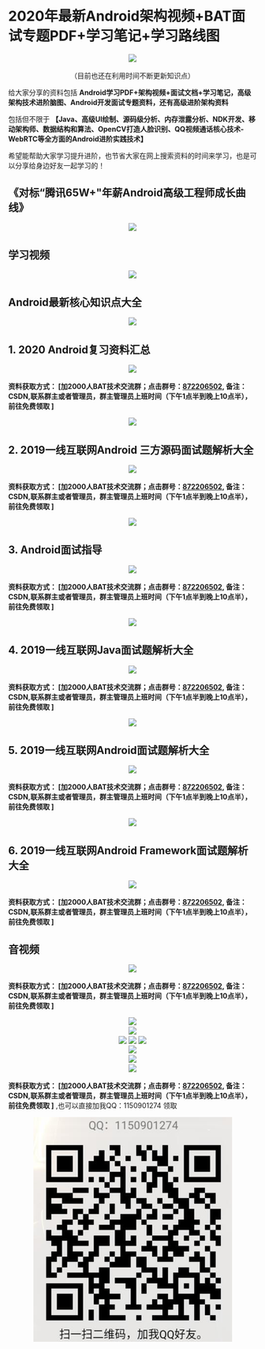 # 2020年最新Android架构视频+BAT面试专题PDF+学习笔记+学习路线图

<div align=center>
<img src="https://images.gitee.com/uploads/images/2020/0903/145637_c1c45e98_8014590.png">
</div>


<p align = center>（目前也还在利用时间不断更新知识点）</p>

给大家分享的资料包括 **Android学习PDF+架构视频+面试文档+学习笔记，高级架构技术进阶脑图、Android开发面试专题资料，还有高级进阶架构资料** 



包括但不限于 **【Java、高级UI绘制、源码级分析、内存泄露分析、NDK开发、移动架构师、数据结构和算法、OpenCV打造人脸识别、QQ视频通话核心技术-WebRTC等全方面的Android进阶实践技术】** 

希望能帮助大家学习提升进阶，也节省大家在网上搜索资料的时间来学习，也是可以分享给身边好友一起学习的！

## 《对标“腾讯65W+"年薪Android高级工程师成长曲线》

<div  align = center>
<img src="https://images.gitee.com/uploads/images/2020/0903/150122_4e9d7264_8014590.png">
</div>


## 学习视频

<div  align = center>
<img src="https://images.gitee.com/uploads/images/2020/0903/150257_bf2e62a3_8014590.png">
</div>


## Android最新核心知识点大全

<div  align = center>
<img src="https://images.gitee.com/uploads/images/2020/0903/150307_b4c25629_8014590.png">
</div>


## 1. 2020 Android复习资料汇总

<div  align = center>
<img src="https://images.gitee.com/uploads/images/2020/0903/153630_d45f34d5_8014590.png">
</div>

 **资料获取方式：
[加2000人BAT技术交流群；点击群号：[872206502](https://jq.qq.com/?_wv=1027&k=h536LTvD), 备注：CSDN,联系群主或者管理员，群主管理员上班时间（下午1点半到晚上10点半），前往免费领取 ]** 

<div  align = center>
<img src="https://images.gitee.com/uploads/images/2020/1009/140329_72788f62_8014590.png">
</div>


## 2. 2019一线互联网Android 三方源码面试题解析大全

<div  align = center>
<img src="https://images.gitee.com/uploads/images/2020/0903/151538_30efe46e_8014590.png">
</div>

 **资料获取方式：
[加2000人BAT技术交流群；点击群号：[872206502](https://jq.qq.com/?_wv=1027&k=h536LTvD), 备注：CSDN,联系群主或者管理员，群主管理员上班时间（下午1点半到晚上10点半），前往免费领取 ]** 

<div  align = center>
<img src="https://images.gitee.com/uploads/images/2020/1009/140329_72788f62_8014590.png">
</div>


## 3. Android面试指导

<div  align = center>
<img src="https://images.gitee.com/uploads/images/2020/0903/151634_cba5a294_8014590.png">
</div>



 **资料获取方式：
[加2000人BAT技术交流群；点击群号：[872206502](https://jq.qq.com/?_wv=1027&k=h536LTvD), 备注：CSDN,联系群主或者管理员，群主管理员上班时间（下午1点半到晚上10点半），前往免费领取 ]** 

<div  align = center>
<img src="https://images.gitee.com/uploads/images/2020/1009/140329_72788f62_8014590.png">
</div>


## 4. 2019一线互联网Java面试题解析大全

<div  align = center>
<img src="https://images.gitee.com/uploads/images/2020/0903/152749_aa70c29a_8014590.png">
</div>

 **资料获取方式：
[加2000人BAT技术交流群；点击群号：[872206502](https://jq.qq.com/?_wv=1027&k=h536LTvD), 备注：CSDN,联系群主或者管理员，群主管理员上班时间（下午1点半到晚上10点半），前往免费领取 ]** 

<div  align = center>
<img src="https://images.gitee.com/uploads/images/2020/1009/140329_72788f62_8014590.png">
</div>


## 5. 2019一线互联网Android面试题解析大全

<div  align = center>
<img src="https://images.gitee.com/uploads/images/2020/0903/152736_08622c59_8014590.png">
</div>

 **资料获取方式：
[加2000人BAT技术交流群；点击群号：[872206502](https://jq.qq.com/?_wv=1027&k=h536LTvD), 备注：CSDN,联系群主或者管理员，群主管理员上班时间（下午1点半到晚上10点半），前往免费领取 ]** 

<div  align = center>
<img src="https://images.gitee.com/uploads/images/2020/1009/140329_72788f62_8014590.png">
</div>


## 6. 2019一线互联网Android Framework面试题解析大全

<div  align = center>
<img src="https://images.gitee.com/uploads/images/2020/0903/152802_e4eb7b86_8014590.png">
</div>

 **资料获取方式：
[加2000人BAT技术交流群；点击群号：[872206502](https://jq.qq.com/?_wv=1027&k=h536LTvD), 备注：CSDN,联系群主或者管理员，群主管理员上班时间（下午1点半到晚上10点半），前往免费领取 ]** 

## 音视频

<div  align = center>
<img src="https://images.gitee.com/uploads/images/2020/0903/163903_8d234976_8014590.png">
</div>

 **资料获取方式：
[加2000人BAT技术交流群；点击群号：[872206502](https://jq.qq.com/?_wv=1027&k=h536LTvD), 备注：CSDN,联系群主或者管理员，群主管理员上班时间（下午1点半到晚上10点半），前往免费领取 ]** 

<div  align = center>
<img src="https://images.gitee.com/uploads/images/2020/1009/140329_72788f62_8014590.png">
</div>


<div  align = center>
<img src="https://images.gitee.com/uploads/images/2020/0903/152929_bb135112_8014590.png">
</div>


<div  align = center>
<img src="https://images.gitee.com/uploads/images/2020/0903/152958_25726b87_8014590.png">
<img src="https://upload-images.jianshu.io/upload_images/16810022-480134fc915f32cb.png?imageMogr2/auto-orient/strip|imageView2/2/w/860/format/webp">
<img src="https://upload-images.jianshu.io/upload_images/16810022-907aae3b0f8dbe4d.png?imageMogr2/auto-orient/strip|imageView2/2/format/webp">
</div>
<div  align = center>
<img src="https://images.gitee.com/uploads/images/2020/0903/153005_d0ccc35c_8014590.png">
</div>


<div  align = center>
<img src="https://images.gitee.com/uploads/images/2020/0903/153034_2e628117_8014590.png">
</div>


<div  align = center>
<img src="https://images.gitee.com/uploads/images/2020/0903/153020_c653a849_8014590.png">
</div>

**资料获取方式：
[加2000人BAT技术交流群；点击群号：[872206502](https://jq.qq.com/?_wv=1027&k=h536LTvD), 备注：CSDN,联系群主或者管理员，群主管理员上班时间（下午1点半到晚上10点半），前往免费领取 ]** ,也可以直接加我QQ：1150901274 领取

<div  align = center>
<img src="QQ二维码.jpg">
</div>
